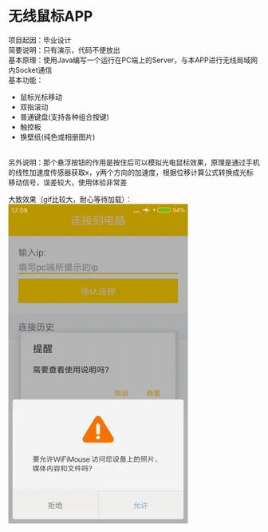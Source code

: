 # 无线鼠标APP
项目起因：毕业设计</br>
简要说明：只有演示，代码不便放出</br>
基本原理：使用Java编写一个运行在PC端上的Server，与本APP进行无线局域网内Socket通信</br>
基本功能：</br>
* 鼠标光标移动</br>
* 双指滚动</br>
* 普通键盘(支持各种组合按键)</br>
* 触控板</br>
* 换壁纸(纯色或相册图片)</br>
</br>
另外说明：那个悬浮按钮的作用是按住后可以模拟光电鼠标效果，原理是通过手机的线性加速度传感器获取x，y两个方向的加速度，根据位移计算公式转换成光标移动信号，误差较大，使用体验非常差</br>

大致效果（gif比较大，耐心等待加载）：</br>
![Image text](https://raw.githubusercontent.com/ChouBaoDxs/MyResources/master/video/showWiFiMouse.gif)</br>
